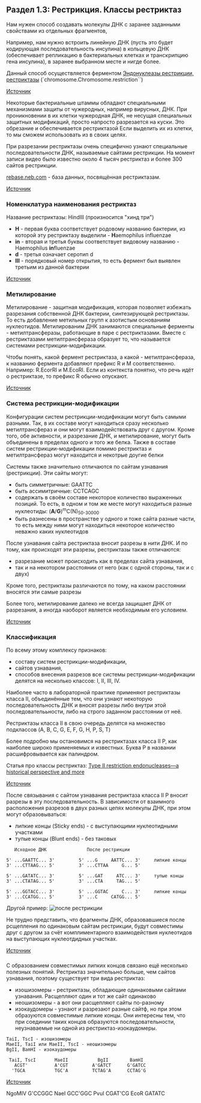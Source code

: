 ## Раздел 1.3: Рестрикция. Классы рестриктаз

Нам нужен способ создавать молекулы ДНК с заранее заданными свойствами из отдельных фрагментов, 

Например, нам нужно встроить линейную ДНК (пусть это будет кодирующая последовательность инсулина) в кольцевую ДНК (обеспечивает репликацию в бактериальных клетках и транскрипцию гена инсулина), в заранее выбранном месте и нигде более.

Данный способ осуществляется ферментом [Эндонуклеазы рестрикции, рестриктазы](https://ru.wikipedia.org/wiki/%D0%AD%D0%BD%D0%B4%D0%BE%D0%BD%D1%83%D0%BA%D0%BB%D0%B5%D0%B0%D0%B7%D1%8B_%D1%80%D0%B5%D1%81%D1%82%D1%80%D0%B8%D0%BA%D1%86%D0%B8%D0%B8) (`chromosome.Chromosome.restriction``)

[Источник](https://stepik.org/lesson/11327/step/1?unit=2438])

Некоторые бактериальные штаммы обладают специальными механизмами защиты от чужеродных, например вирусных, ДНК.
При проникновении в их клетки чужеродная ДНК, не несущая специальных защитных модификаций, просто напросто разрезается на куски.
Это обрезание и обеспечивается рестриктазой
Если выделить их из клетки, то мы сможем использовать из в своих целях.

При разрезании рестриктазы очень специфично узнают специальные последовательности ДНК, называемые сайтами рестрикции.
На момент записи видео было известно около 4 тысяч рестриктаз и более 300 сайтов рестрикции.

[rebase.neb.com](https://rebase.neb.com) - база данных, посвящённая рестриктазам.

[Источник](https://stepik.org/lesson/11327/step/2?unit=2438)

### Номенклатура наименования рестриктаз

Название рестриктазы: HindIII (произносится "хинд три")
- <b>H</b> - первая буква соответствует родовому названию бактерии, из которой эту рестриктазу выделили - <b>H</b>aemophilus influenzae
- <b>in</b> - вторая и третья буквы соответствует видовому названию - Haemophilus <b>in</b>fluenzae
- <b>d</b> - третья означает серотип d
- <b>III</b> - порядковый номер открытия, то есть фермент был выявлен третьим из данной бактерии 

[Источник](https://stepik.org/lesson/11327/step/4?unit=2438)

### Метилирование

Метилирование - защитная модификация, которая позволяет избежать разрезания собственной ДНК бактерии, синтезирующей рестриктазы.
То есть добавление метильных групп к азотистым основаниям нуклеотидов.
Метилированим ДНК занимаются специальные ферменты - метилтрансферазы, работающие в паре с рестриктазами.
Вместе с рестриктазами метилтрансфераза образует то, что называется системами рестрикции-модификации.

Чтобы понять, какой фермент рестриктаза, а какой - метилтрансфераза, к названию фермента добавляют префикс R и M соответственно. Например: R.EcorRI и M.EcoRI. 
Если из контекста понятно, что речь идёт о рестриктазе, то префикс R обычно опускают.

[Источник](https://stepik.org/lesson/11327/step/5?unit=2438)

### Система рестрикции-модификации

Конфигурации систем рестрикции-модификации могут быть самыми разными.
Так, в их составе могут находиться сразу несколько метилтрансфераз и они могут взаимодействовать друг с другом.
Кроме того, обе активности, и разрезание ДНК, и метилирование, могут быть объединены в пределах одного и того же белка.
Также в составе систем рестрикции-модификации помимо рестриктаз и метилтрансфераз могут находится и некотрые доугие белки

Системы также значительно отличаются по сайтам узнавания (рестрикции). Эти сайты могут:
- быть симметричные: GAATTC
- быть ассимитричные: CCTCAGC
- содержать в своём составе некоторое количество выраженных позиций. То есть, в одном и том же месте могут находиться разные нуклеотиды: (<b>A</b>/<b>G</b>)<sup>m</sup>C(N)<sub>50-30000</sub> 
- быть разнесены в пространстве у одного и тоже сайта разные части, то есть между ними могут находиться некоторое количество неважно каких нуклеотидов

После узнавания сайта рестриктаза вносит разрезы в нити ДНК. И по тому, как происходят эти разрезы, рестриктазы также отличаются:
- разрезание может происходить как в пределах сайта узнавания,
- так и на некотором расстоянии от него (как с одной стороны, так и с двух)

Кроме того, рестриктазы различаются по тому, на каком расстоянии вносятся эти самые разрезы

Более того, метилирование далеко не всегда защищает ДНК от разрезания, а иногда наоборот является необходимым его условием.

[Источник](https://stepik.org/lesson/11327/step/7?unit=2438)

### Классификация

По всему этому комплексу признаков:
- составу систем рестрикции-модификации,
- сайтов узнавания,
- способов внесения разрезов
все системы рестрикции-модификации делятся на несколько классов: I, II, III, IV.

Наиболее часто в лабораторной практике применяют рестриктазы класса II, объединённые тем, что они узнают некоторую последовательность ДНК и вносят разрезы либо внутри этой последователььности, либо на строго заданном расстоянии от неё.

Рестриктазы класса II  в свою очередь делятся на множество подклассов (A, B, C, G, E, F, G, H, P, S, T)

Более подробно мы остановимся на рестриктазах класса II P, как наиболее широко применяемых и известных.
Буква P в названии расшифровывается как палиндром.

Статья про классы рестриктаз: [Type II restriction endonucleases—a historical perspective and more](https://academic.oup.com/nar/article/42/12/7489/1104749)

[Источник](https://stepik.org/lesson/11327/step/9?unit=2438)

После связывания с сайтом узнавания рестриктаза класса II P вносит разрезы в эту последовательность.
В зависимости от взаимного расположения разрезов в двух разных цепях молекулы ДНК,
при этом могут образовываться:
- липкие концы (Sticky ends) - с выступающими нуклеотидными участками
- тупые концы (Blunt ends) - без таковых

```
   Исходное ДНК               После рестрикции

5' ...GAATTC... 3'         5' ...G     AATTC... 3'     липкие концы
3' ...CTTAAG... 5'         3' ...CTTAA     G... 5'

5' ...GATATC... 3'         5' ...GAT     ATC... 3'     тупые концы
3' ...CTATAG... 5'         3' ...CTA     TAG... 5'

5' ...GGTACC... 3'         5' ...GGTAC     C... 3'     липкие концы
3' ...CCATGG... 5'         3' ...C     CATGG... 5'
```

Другой пример:
![после рестрикции](https://ucarecdn.com/eb370111-c87b-474c-b39f-f648d5f67c58/)

Не трудно представить, что фрагменты ДНК, образовавшиеся после рсщепления по одинаковым сайтам рестрикции, будут совместимы друг с другом за счёт комплиментарного взаимодействия нуклеотидов на выступающих нуклеотдидных участках.

[Источник](https://stepik.org/lesson/11327/step/10?unit=2438)

### 

С образованием совместимых липких концов связано ещё несколько полезных понятий.
Рестриктаз значителььно больше, чем сайтов узнавания, поэтому существует три вида рестриктаз:
- изошизомеры - рестриктазы, обладающие одинаковыми сайтами узнавания. Расщепляют один и тот же сайт одинаково
- неошизомеры - а вот они расщепляют сайты по-разному
- изокаудомеры - узнают и разрезают разные сайтф, но при этом образуются совместимые липкие концы. Они интересны тем, что при соединии таких концов образуются последовательности, неузнаваемые ни одной из рестриктаз-изокаудомеры.

```
TaiI, TscI - изошизомеры
MaeII, TaiI или MaeII, TscI - неошизомеры
BgII, BamHI - изокаудомеры

 TaiI, TscI       MaeII           BgII        BamHI
   ACGT'          A'CGT         A'GATCT      G'GATCC
  'TGCA           TGC'A         TCTAG'A      CCTAG'G
```

[Источник](https://stepik.org/lesson/11327/step/12?unit=2438)





NgoMIV	 G'CCGGC 
NaeI     GCC'GGC
PvuI     CGAT'CG
EcoR     GATATC
